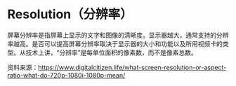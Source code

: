 # Resolution（分辨率）

屏幕分辨率是指屏幕上显示的文字和图像的清晰度。显示器越大，通常支持的分辨率越高。是否可以提高屏幕分辨率取决于显示器的大小和功能以及所用视频卡的类型。从技术上讲，“分辨率”是每单位面积的像素数，而不是像素总数。

资料来源：https://www.digitalcitizen.life/what-screen-resolution-or-aspect-ratio-what-do-720p-1080i-1080p-mean/
